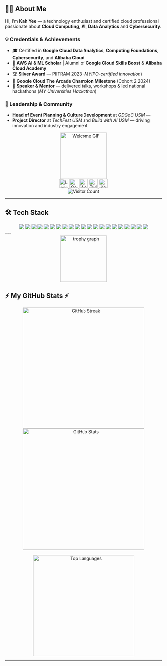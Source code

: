 ## 👩‍💻 About Me  
Hi, I’m **Kah Yee** — a technology enthusiast and certified cloud professional passionate about **Cloud Computing**, **AI**, **Data Analytics** and **Cybersecurity**.  

### 💡 Credentials & Achievements  
- 🎓 Certified in **Google Cloud Data Analytics**, **Computing Foundations**, **Cybersecurity**, and **Alibaba Cloud**  
- 🤖 **AWS AI & ML Scholar** | Alumni of **Google Cloud Skills Boost** & **Alibaba Cloud Academy**  
- 🏆 **Silver Award** — PIITRAM 2023 (*MYIPO-certified innovation*)  
- 🏅 **Google Cloud The Arcade Champion Milestone** (Cohort 2 2024)  
- 🎤 **Speaker & Mentor** — delivered talks, workshops & led national hackathons (*MY Universities Hackathon*)  


### 🚀 Leadership & Community  
- **Head of Event Planning & Culture Development** at *GDGoC USM* —   
- **Project Director** at *TechFest USM* and *Build with AI USM* — driving innovation and industry engagement  

<div align="center">
  <img height="150" src="https://media.giphy.com/media/v1.Y2lkPTc5MGI3NjExbm5nb212NDNubXBpZnlrcGJlZWprbWM4MzRmM2s1ZTIzbHJ5b2JnciZlcD12MV9naWZzX3NlYXJjaCZjdD1n/2IudUHdI075HL02Pkk/giphy.gif" alt="Welcome GIF" />
</div>

<div align="center">
  <a href="https://linkedin.com/in/kahyee0423">
    <img src="https://img.shields.io/static/v1?message=LinkedIn&logo=linkedin&label=&color=0077B5&logoColor=white&labelColor=&style=for-the-badge" height="28" alt="LinkedIn" />
  </a>
  
  <a href="https://g.dev/kahyee0423">
    <img src="https://img.shields.io/static/v1?message=Google%20Developer&logo=google&label=&color=4285F4&logoColor=white&labelColor=&style=for-the-badge" height="28" alt="Google Developer" />
  </a>

  <a href="https://kahyee0423.github.io/HorKahYee2304/">
    <img src="https://img.shields.io/static/v1?message=Website&logo=About.me&label=&color=8A2BE2&logoColor=white&labelColor=&style=for-the-badge" height="28" alt="Website" />
  </a>
  
  <a href="https://twitter.com/kahyxx0423">
    <img src="https://img.shields.io/static/v1?message=Twitter&logo=twitter&label=&color=1DA1F2&logoColor=white&labelColor=&style=for-the-badge" height="28" alt="Twitter" />
  </a>

<a href="https://www.kaggle.com/kahyee0423">
    <img src="https://img.shields.io/static/v1?message=Kaggle&logo=kaggle&label=&color=20BEFF&logoColor=white&labelColor=&style=for-the-badge" height="28" alt="Kaggle" />
</a>
</div>

<div align="center">
  <img src="https://visitor-badge.laobi.icu/badge?page_id=kahyee0423.kahyee0423" alt="Visitor Count" />
</div>

---

<h2 align="left">🛠 Tech Stack</h2>

<div align="center">

<!-- Languages -->
<img src="https://img.shields.io/badge/Dart-0175C2?style=for-the-badge&logo=dart&logoColor=white" />
<img src="https://img.shields.io/badge/JavaScript-F7DF1E?style=for-the-badge&logo=javascript&logoColor=black" />
<img src="https://img.shields.io/badge/Python-3776AB?style=for-the-badge&logo=python&logoColor=white" />
<img src="https://img.shields.io/badge/Java-ED8B00?style=for-the-badge&logo=java&logoColor=white" />

<!-- Frameworks & Libraries -->
<img src="https://img.shields.io/badge/Flutter-02569B?style=for-the-badge&logo=flutter&logoColor=white" />
<img src="https://img.shields.io/badge/TensorFlow-FF6F00?style=for-the-badge&logo=tensorflow&logoColor=white" />
<img src="https://img.shields.io/badge/PyTorch-EE4C2C?style=for-the-badge&logo=pytorch&logoColor=white" />
<img src="https://img.shields.io/badge/scikit--learn-F7931E?style=for-the-badge&logo=scikitlearn&logoColor=white" />
<img src="https://img.shields.io/badge/YOLO-00FFFF?style=for-the-badge&logo=yolo&logoColor=black" />
<img src="https://img.shields.io/badge/Firebase-FFCA28?style=for-the-badge&logo=firebase&logoColor=black" />
<img src="https://img.shields.io/badge/Next.js-000000?style=for-the-badge&logo=nextdotjs&logoColor=white" />
<img src="https://img.shields.io/badge/Angular-DD0031?style=for-the-badge&logo=angular&logoColor=white" />

<!-- Databases -->
<img src="https://img.shields.io/badge/Cloud%20Firestore-FFCA28?style=for-the-badge&logo=firebase&logoColor=black" />
<img src="https://img.shields.io/badge/MySQL-4479A1?style=for-the-badge&logo=mysql&logoColor=white" />

<!-- Cloud & AI Tools -->
<img src="https://img.shields.io/badge/Google%20Cloud-4285F4?style=for-the-badge&logo=googlecloud&logoColor=white" />
<img src="https://img.shields.io/badge/AWS-232F3E?style=for-the-badge&logo=amazonaws&logoColor=white" />
<img src="https://img.shields.io/badge/Kaggle-20BEFF?style=for-the-badge&logo=kaggle&logoColor=white" />

<!-- Dev Tools -->
<img src="https://img.shields.io/badge/Git-F05032?style=for-the-badge&logo=git&logoColor=white" />
<img src="https://img.shields.io/badge/GitHub-181717?style=for-the-badge&logo=github&logoColor=white" />
<img src="https://img.shields.io/badge/VS%20Code-007ACC?style=for-the-badge&logo=visualstudiocode&logoColor=white" />
<img src="https://img.shields.io/badge/Google%20Colab-F9AB00?style=for-the-badge&logo=googlecolab&logoColor=black" />

</div>
---

<div align="center">
  <img src="https://github-profile-trophy.vercel.app?username=kahyee0423&theme=dracula&column=-1&row=1&margin-w=8&margin-h=8&no-bg=false&no-frame=false&order=4" height="150" alt="trophy graph"  />
</div>


<h2 align="left">⚡ My GitHub Stats ⚡</h2>

<div align="center">
  <img width="390" src="https://github-readme-streak-stats-salesp07.vercel.app/?user=kahyee0423&count_private=true&theme=react&border_radius=10" alt="GitHub Streak" />
  <img width="390" src="https://github-readme-stats-salesp07.vercel.app/api?username=kahyee0423&count_private=true&show_icons=true&theme=react&rank_icon=github&border_radius=10" alt="GitHub Stats" />
  <br/><br/>
  <img width="325" src="https://github-readme-stats-salesp07.vercel.app/api/top-langs/?username=kahyee0423&hide=HTML&langs_count=8&layout=compact&theme=react&border_radius=10&size_weight=0.5&count_weight=0.5&exclude_repo=github-readme-stats" alt="Top Languages" />
</div>

---
